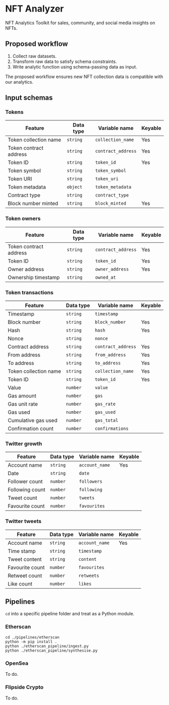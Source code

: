 # NFT Analyzer

NFT Analytics Toolkit for sales, community, and social media insights on NFTs.

## Proposed workflow

1. Collect raw datasets.
2. Transform raw data to satisfy schema constraints.
3. Write analytic function using schema-passing data as input.

The proposed workflow ensures new NFT collection data is compatible with our analytics.

## Input schemas

### Tokens

| Feature                | Data type | Variable name      | Keyable |
| ---------------------- | --------- | ------------------ | ------- |
| Token collection name  | `string`  | `collection_name`  | Yes     |
| Token contract address | `string`  | `contract_address` | Yes     |
| Token ID               | `string`  | `token_id`         | Yes     |
| Token symbol           | `string`  | `token_symbol`     |         |
| Token URI              | `string`  | `token_uri`        |         |
| Token metadata         | `object`  | `token_metadata`   |         |
| Contract type          | `string`  | `contract_type`    |         |
| Block number minted    | `string`  | `block_minted`     | Yes     |

### Token owners

| Feature                | Data type | Variable name      | Keyable |
| -------------------    | --------- | ------------------ | ------- |
| Token contract address | `string`  | `contract_address` | Yes     |
| Token ID               | `string`  | `token_id`         | Yes     |
| Owner address          | `string`  | `owner_address`    | Yes     |
| Ownership timestamp    | `string`  | `owned_at`         |         |

### Token transactions

| Feature               | Data type | Variable name      | Keyable |
| --------------------- | --------- | ------------------ | ------- |
| Timestamp             | `string`  | `timestamp`        |         |
| Block number          | `string`  | `block_number`     | Yes     |
| Hash                  | `string`  | `hash`             | Yes     |
| Nonce                 | `string`  | `nonce`            |         |
| Contract address      | `string`  | `contract_address` | Yes     |
| From address          | `string`  | `from_address`     | Yes     |
| To address            | `string`  | `to_address`       | Yes     |
| Token collection name | `string`  | `collection_name`  | Yes     |
| Token ID              | `string`  | `token_id`         | Yes     |
| Value                 | `number`  | `value`            |         |
| Gas amount            | `number`  | `gas`              |         |
| Gas unit rate         | `number`  | `gas_rate`         |         |
| Gas used              | `number`  | `gas_used`         |         |
| Cumulative gas used   | `number`  | `gas_total`        |         |
| Confirmation count    | `number`  | `confirmations`    |         |

### Twitter growth

| Feature         | Data type  | Variable name  | Keyable |
| --------------- | ---------- | -------------- | ------- |
| Account name    | `string`   | `account_name` | Yes     |
| Date            | `string`   | `date`         |         |
| Follower count  | `number`   | `followers`    |         |
| Following count | `number`   | `following`    |         |
| Tweet count     | `number`   | `tweets`       |         |
| Favourite count | `number`   | `favourites`   |         |

### Twitter tweets

| Feature         | Data type  | Variable name  | Keyable |
| --------------- | ---------- | -------------- | ------- |
| Account name    | `string`   | `account_name` | Yes     |
| Time stamp      | `string`   | `timestamp`    |         |
| Tweet content   | `string`   | `content`      |         |
| Favourite count | `number`   | `favourites`   |         |
| Retweet count   | `number`   | `retweets`     |         |
| Like count      | `number`   | `likes`        |         |

## Pipelines

`cd` into a specific pipeline folder and treat as a Python module.

### Etherscan

```shell
cd ./pipelines/etherscan
python -m pip install .
python ./etherscan_pipeline/ingest.py
python ./etherscan_pipeline/synthesise.py
```

### OpenSea

To do.

### Flipside Crypto

To do.
